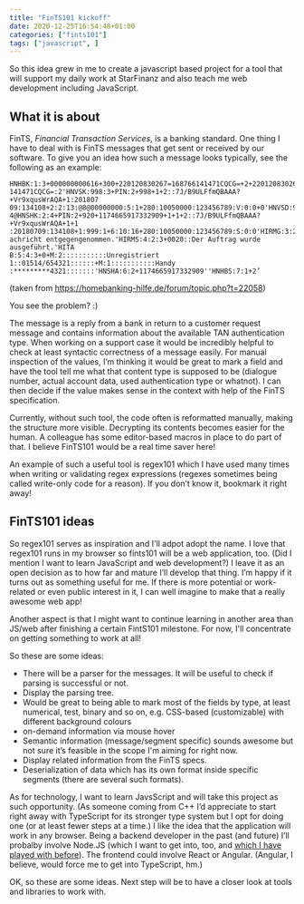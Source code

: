 ```yaml
---
title: "FinTS101 kickoff"
date: 2020-12-25T16:54:48+01:00
categories: ["fints101"]
tags: ["javascript", ]
---
```


So this idea grew in me to create a javascript based project for a tool that
will support my daily work at StarFinanz and also teach me web development
including JavaScript.

## What it is about

FinTS, _Financial Transaction Services_, is a banking standard. One thing I have
to deal with is FinTS messages that get sent or received by our software. To
give you an idea how such a message looks typically, see the following as an
example:
```fints
HNHBK:1:3+000000000616+300+220120830267=168766141471CQCG=+2+220120830267=168766
141471CQCG=:2'HNVSK:998:3+PIN:2+998+1+2::7J/B9ULFfmQBAAA?+Vr9xqusWrAQA+1:201807
09:134108+2:2:13:@8@00000000:5:1+280:10050000:123456789:V:0:0+0'HNVSD:999:1+@36
4@HNSHK:2:4+PIN:2+920+1174665917332909+1+1+2::7J/B9ULFfmQBAAA?+Vr9xqusWrAQA+1+1
:20180709:134108+1:999:1+6:10:16+280:10050000:123456789:S:0:0'HIRMG:3:2+0010::N
achricht entgegengenommen.'HIRMS:4:2:3+0020::Der Auftrag wurde ausgeführt.'HITA
B:5:4:3+0+M:2:::::::::::Unregistriert 1::01514/654321::::::+M:1:::::::::::Handy
:*********4321:::::::'HNSHA:6:2+1174665917332909''HNHBS:7:1+2’
```
(taken from https://homebanking-hilfe.de/forum/topic.php?t=22058)

You see the problem? :) 

The message is a reply from a bank in return to a customer request message and
contains information about the available TAN authentication type. When working
on a support case it would be incredibly helpful to check at least syntactic
correctness of a message easily. For manual inspection of the values, I’m
thinking it would be great to mark a field and have the tool tell me what that
content type is supposed to be (dialogue number, actual account data, used
authentication type or whatnot). I can then decide if the value makes sense in
the context with help of the FinTS specification.

Currently, without such tool, the code often is reformatted manually, making the
structure more visible. Decrypting its contents becomes easier for the human. A
colleague has some editor-based macros in place to do part of that. I believe
FinTS101 would be a real time saver here!

An example of such a useful tool is regex101 which I have used many times when
writing or validating regex expressions (regexes sometimes being called
write-only code for a reason). If you don’t know it, bookmark it right away!

## FinTS101 ideas

So regex101 serves as inspiration and I'll adpot adopt the name. I love that
regex101 runs in my browser so fints101 will be a web application, too. (Did I
mention I want to learn JavaScript and web development?) I leave it as an open
decision as to how far and mature I’ll develop that thing. I’m happy if it turns
out as something useful for me. If there is more potential or work-related or
even public interest in it, I can well imagine to make that a really awesome web
app!

Another aspect is that I might want to continue learning in another area than
JS/web after finishing a certain FintS101 milestone. For now, I'll concentrate
on getting something to work at all!

So these are some ideas:
- There will be a parser for the messages. It will be useful to check if parsing
  is successful or not.
- Display the parsing tree.
- Would be great to being able to mark most of the fields by type, at least
  numerical, test, binary and so on, e.g. CSS-based (customizable) with
  different background colours
- on-demand information via mouse hover
- Semantic information (message/segment specific) sounds awesome but not sure
  it’s feasible in the scope I'm aiming for right now.
- Display related information from the FinTS specs.
- Deserialization of data which has its own format inside specific segments
  (there are several such formats).

As for technology, I want to learn JavsScript and will take this project as such
opportunity. (As someone coming from C++ I’d appreciate to start right away with
TypeScript for its stronger type system but I opt for doing one (or at least
fewer steps at a time.) I like the idea that the application will work in any
browser. Being a backend developer in the past (and future) I’ll probalby
involve Node.JS (which I want to get into, too, and [which I have played with
before](https://github.com/sebkraemer/wishlist-js)). The frontend could involve
React or Angular. (Angular, I believe, would force me to get into TypeScript,
hm.)

OK, so these are some ideas. Next step will be to have a closer look at tools
and libraries to work with.
